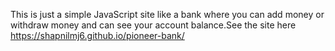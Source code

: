 This is just a simple JavaScript site like a bank where you can add money or withdraw money and can see your account balance.See the site here https://shapnilmj6.github.io/pioneer-bank/
